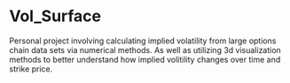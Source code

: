 # Vol_Surface
Personal project involving calculating implied volatility from large options chain data sets via numerical methods. 
As well as utilizing 3d visualization methods to better understand how implied volitility changes over time and strike price.



